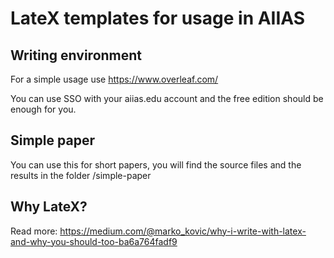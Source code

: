 # LateX templates for usage in AIIAS

## Writing environment

For a simple usage use https://www.overleaf.com/

You can use SSO with your aiias.edu account and the free edition should be enough for you.

## Simple paper

You can use this for short papers, you will find the source files and the results in the folder /simple-paper

## Why LateX?

Read more: https://medium.com/@marko_kovic/why-i-write-with-latex-and-why-you-should-too-ba6a764fadf9
